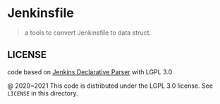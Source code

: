 # Jenkinsfile

> a tools to convert Jenkinsfile to data struct.

## LICENSE

code based on [Jenkins Declarative Parser](https://github.com/rtyler/jdp) with LGPL 3.0

@ 2020~2021 This code is distributed under the LGPL 3.0 license. See `LICENSE` in this directory.
